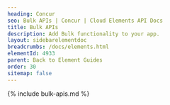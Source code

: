 ```yaml
---
heading: Concur 
seo: Bulk APIs | Concur | Cloud Elements API Docs
title: Bulk APIs
description: Add Bulk functionality to your app.
layout: sidebarelementdoc
breadcrumbs: /docs/elements.html
elementId: 4933
parent: Back to Element Guides
order: 30
sitemap: false
---
```


{% include bulk-apis.md %}
